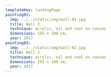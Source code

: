 ```yaml
---
templateKey: landingPage
painting01:
  img: ../../static/img/wall-03.jpg
  title: Wall 3
  technique: acrylic, oil and coal on canvas
  dimensions: 155 x 100 cm,
  year: 2017
painting02:
  img: ../../static/img/wall-02.jpg
  title: Wall 2
  technique: acrylic, oil and coal on canvas
  dimensions: 155 x 100 cm,
  year: 2017
---
```

